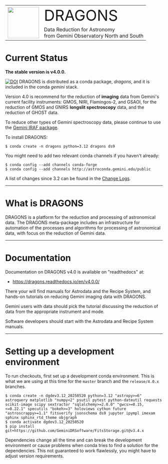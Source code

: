 

<table border="0">
<tr>
  <td rowspan="2"><img src="./graphics/DRAGONS-Iconblue.png" width="100" height="100"></td>
  <td><font size="18">DRAGONS</font></td>
</tr>
<tr>
  <td>Data Reduction for Astronomy <br>from Gemini Observatory North and South</font></td>
</tr>
</table>

# Current Status
**The stable version is v4.0.0.**  


[![DOI](https://zenodo.org/badge/DOI/10.5281/zenodo.15226659.svg)](https://doi.org/10.5281/zenodo.15226659) DRAGONS is distributed as a conda package, *dragons*, and it is 
included in the conda *gemini* stack.

Version 4.0 is recommend for the reduction of **imaging** data from Gemini's
current facility instruments: GMOS, NIRI, Flamingos-2, and GSAOI, for the
reduction of GMOS and GNIRS **longslit spectroscopy** data, and the reduction 
of GHOST data.

To reduce other types of Gemini spectroscopy data, please continue to use 
the [Gemini IRAF package](https://www.gemini.edu/observing/phase-iii/reducing-data/gemini-iraf-data-reduction-software).

To install DRAGONS:

```
$ conda create -n dragons python=3.12 dragons ds9
```

You might need to add two relevant conda channels if you haven't already:

```
$ conda config --add channels conda-forge
$ conda config --add channels http://astroconda.gemini.edu/public
```


A list of changes since 3.2 can be found in the [Change Logs](https://dragons.readthedocs.io/en/v4.0.0/changes.html).

---
# What is DRAGONS
DRAGONS is a platform for the reduction and processing of astronomical data.
The DRAGONS meta-package includes an infrastructure for automation of the
processes and algorithms for processing of astronomical data, with focus on the 
reduction of Gemini data.


---

# Documentation
Documentation on DRAGONS v4.0 is available on "readthedocs" at:

* https://dragons.readthedocs.io/en/v4.0.0/

There your will find manuals for Astrodata and the Recipe System, and hands-on
tutorials on reducing Gemini imaging data with DRAGONS.

Gemini users with data should pick the tutorial discussing
the reduction of data from the appropriate instrument and mode.  

Software developers should start with the Astrodata and Recipe System
manuals.

---

# Setting up a development environment

To run checkouts, first set up a development conda environment.  This is what
we are using at this time for the `master` branch and the `release/4.0.x` 
branches.

```
$ conda create -n dgdev3.12_20250520 python=3.12 "astropy>=6" astroquery matplotlib "numpy<2" psutil pytest python-dateutil requests scikit-image scipy sextractor "sqlalchemy>=2.0.0" "gwcs>=0.15,<=0.22.1" specutils "bokeh>=3" holoviews cython future "astroscrappy>=1.1" fitsverify jsonschema ds9 jupyter ipympl imexam sphinx sphinx_rtd_theme objgraph
$ conda activate dgdev3.12_20250520
$ pip install git+https://github.com/GeminiDRSoftware/FitsStorage.git@v3.4.x
```
Dependencies change all the time and can break the development environment
or cause problems when conda tries to find a solution for the dependencies. 
This not guaranteed to work flawlessly, you might have to adjust version
requirements.

